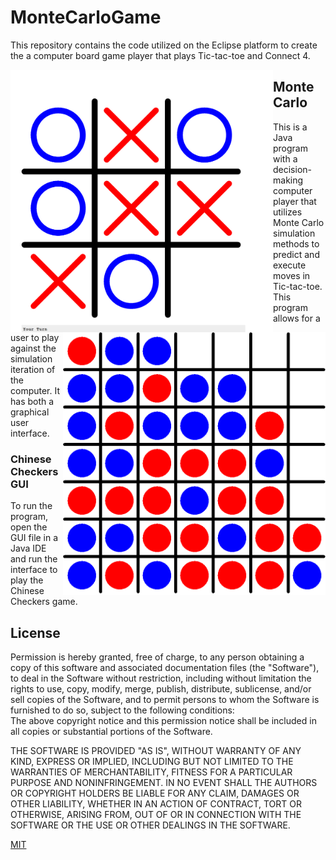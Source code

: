 # MonteCarloGame
This repository contains the code utilized on the Eclipse platform to create the a computer board game player that plays Tic-tac-toe and Connect 4.

<img align="left" width="420" height="420" src="https://github.com/SVJayanthi/MonteCarloGame/blob/master/GUI/TTT.PNG">
<img align="right" width="420" height="420" src="https://github.com/SVJayanthi/MonteCarloGame/blob/master/GUI/Connect4.png">


## Monte Carlo
This is a Java program with a decision-making computer player that utilizes Monte Carlo simulation methods to predict and execute moves in Tic-tac-toe. This program allows for a user to play against the simulation iteration of the computer. It has both a graphical user interface.

### Chinese Checkers GUI
To run the program, open the GUI file in a Java IDE and run the interface to play the Chinese Checkers game.

## License
Permission is hereby granted, free of charge, to any person obtaining a copy
of this software and associated documentation files (the "Software"), to deal
in the Software without restriction, including without limitation the rights
to use, copy, modify, merge, publish, distribute, sublicense, and/or sell
copies of the Software, and to permit persons to whom the Software is
furnished to do so, subject to the following conditions:  
The above copyright notice and this permission notice shall be included in all
copies or substantial portions of the Software.

THE SOFTWARE IS PROVIDED "AS IS", WITHOUT WARRANTY OF ANY KIND, EXPRESS OR
IMPLIED, INCLUDING BUT NOT LIMITED TO THE WARRANTIES OF MERCHANTABILITY,
FITNESS FOR A PARTICULAR PURPOSE AND NONINFRINGEMENT. IN NO EVENT SHALL THE
AUTHORS OR COPYRIGHT HOLDERS BE LIABLE FOR ANY CLAIM, DAMAGES OR OTHER
LIABILITY, WHETHER IN AN ACTION OF CONTRACT, TORT OR OTHERWISE, ARISING FROM,
OUT OF OR IN CONNECTION WITH THE SOFTWARE OR THE USE OR OTHER DEALINGS IN THE
SOFTWARE.

[MIT](LICENSE)
